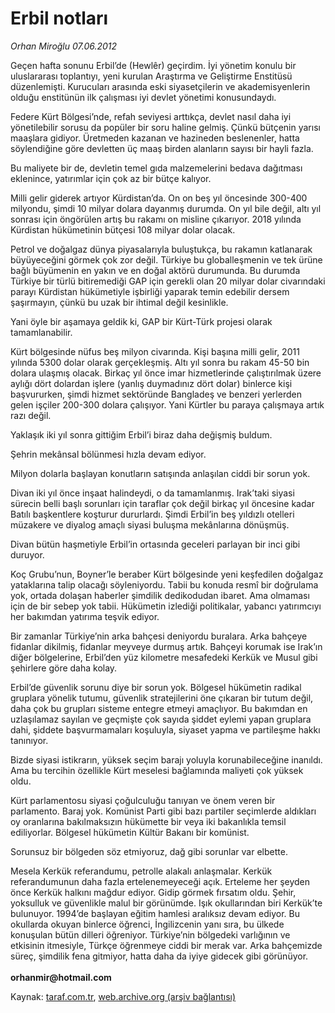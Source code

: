 # Erbil notları

*Orhan Miroğlu 07.06.2012*

<div class="yazi"><p>Geçen hafta sonunu Erbil’de (Hewlêr) geçirdim. İyi yönetim konulu bir uluslararası toplantıyı, yeni kurulan Araştırma ve Geliştirme Enstitüsü düzenlemişti. Kurucuları arasında eski siyasetçilerin ve akademisyenlerin olduğu enstitünün ilk çalışması iyi devlet yönetimi konusundaydı.</p>
<p>Federe Kürt Bölgesi’nde, refah seviyesi arttıkça, devlet nasıl daha iyi yönetilebilir sorusu da popüler bir soru haline gelmiş. Çünkü bütçenin yarısı maaşlara gidiyor. Üretmeden kazanan ve hazineden beslenenler, hatta söylendiğine göre devletten üç maaş birden alanların sayısı bir hayli fazla.</p>
<p>Bu maliyete bir de, devletin temel gıda malzemelerini bedava dağıtması eklenince, yatırımlar için çok az bir bütçe kalıyor.</p>
<p>Milli gelir giderek artıyor Kürdistan’da. On on beş yıl öncesinde 300-400 milyondu, şimdi 10 milyar dolara dayanmış durumda. On yıl bile değil, altı yıl sonrası için öngörülen artış bu rakamı on misline çıkarıyor. 2018 yılında Kürdistan hükümetinin bütçesi 108 milyar dolar olacak.</p>
<p>Petrol ve doğalgaz dünya piyasalarıyla buluştukça, bu rakamın katlanarak büyüyeceğini görmek çok zor değil. Türkiye bu globalleşmenin ve tek ürüne bağlı büyümenin en yakın ve en doğal aktörü durumunda. Bu durumda Türkiye bir türlü bitiremediği GAP için gerekli olan 20 milyar dolar civarındaki parayı Kürdistan hükümetiyle işbirliği yaparak temin edebilir dersem şaşırmayın, çünkü bu uzak bir ihtimal değil kesinlikle.</p>
<p>Yani öyle bir aşamaya geldik ki, GAP bir Kürt-Türk projesi olarak tamamlanabilir. </p>
<p>Kürt bölgesinde nüfus beş milyon civarında. Kişi başına milli gelir, 2011 yılında 5300 dolar olarak gerçekleşmiş. Altı yıl sonra bu rakam 45-50 bin dolara ulaşmış olacak. Birkaç yıl önce imar hizmetlerinde çalıştırılmak üzere aylığı dört dolardan işlere (yanlış duymadınız dört dolar) binlerce kişi başvururken, şimdi hizmet sektöründe Bangladeş ve benzeri yerlerden gelen işçiler 200-300 dolara çalışıyor. Yani Kürtler bu paraya çalışmaya artık razı değil. </p>
<p>Yaklaşık iki yıl sonra gittiğim Erbil’i biraz daha değişmiş buldum.</p>
<p>Şehrin mekânsal bölünmesi hızla devam ediyor. </p>
<p>Milyon dolarla başlayan konutların satışında anlaşılan ciddi bir sorun yok. </p>
<p>Divan iki yıl önce inşaat halindeydi, o da tamamlanmış. Irak’taki siyasi sürecin belli başlı sorunları için taraflar çok değil birkaç yıl öncesine kadar Batılı başkentlere koşturur dururlardı. Şimdi Erbil’in beş yıldızlı otelleri müzakere ve diyalog amaçlı siyasi buluşma mekânlarına dönüşmüş. </p>
<p>Divan bütün haşmetiyle Erbil’in ortasında geceleri parlayan bir inci gibi duruyor. </p>
<p>Koç Grubu’nun, Boyner’le beraber Kürt bölgesinde yeni keşfedilen doğalgaz yataklarına talip olacağı söyleniyordu. Tabii bu konuda resmî bir doğrulama yok, ortada dolaşan haberler şimdilik dedikodudan ibaret. Ama olmaması için de bir sebep yok tabii. Hükümetin izlediği politikalar, yabancı yatırımcıyı her bakımdan yatırıma teşvik ediyor. </p>
<p>Bir zamanlar Türkiye’nin arka bahçesi deniyordu buralara. Arka bahçeye fidanlar dikilmiş, fidanlar meyveye durmuş artık. Bahçeyi korumak ise Irak’ın diğer bölgelerine, Erbil’den yüz kilometre mesafedeki Kerkük ve Musul gibi şehirlere göre daha kolay.</p>
<p>Erbil’de güvenlik sorunu diye bir sorun yok. Bölgesel hükümetin radikal gruplara yönelik tutumu, güvenlik stratejilerini öne çıkaran bir tutum değil, daha çok bu grupları sisteme entegre etmeyi amaçlıyor. Bu bakımdan en uzlaşılamaz sayılan ve geçmişte çok sayıda şiddet eylemi yapan gruplara dahi, şiddete başvurmamaları koşuluyla, siyaset yapma ve partileşme hakkı tanınıyor. </p>
<p>Bizde siyasi istikrarın, yüksek seçim barajı yoluyla korunabileceğine inanıldı. Ama bu tercihin özellikle Kürt meselesi bağlamında maliyeti çok yüksek oldu. </p>
<p>Kürt parlamentosu siyasi çoğulculuğu tanıyan ve önem veren bir parlamento. Baraj yok. Komünist Parti gibi bazı partiler seçimlerde aldıkları oy oranlarına bakılmaksızın hükümette bir veya iki bakanlıkla temsil ediliyorlar. Bölgesel hükümetin Kültür Bakanı bir komünist.</p>
<p>Sorunsuz bir bölgeden söz etmiyoruz, dağ gibi sorunlar var elbette. </p>
<p>Mesela Kerkük referandumu, petrolle alakalı anlaşmalar. Kerkük referandumunun daha fazla ertelenemeyeceği açık. Erteleme her şeyden önce Kerkük halkını mağdur ediyor. Gidip görmek fırsatım oldu. Şehir, yoksulluk ve güvenlikle malul bir görünümde. Işık okullarından biri Kerkük’te bulunuyor. 1994’de başlayan eğitim hamlesi aralıksız devam ediyor. Bu okullarda okuyan binlerce öğrenci, İngilizcenin yanı sıra, bu ülkede konuşulan bütün dilleri öğreniyor. Türkiye’nin bölgedeki varlığının ve etkisinin itmesiyle, Türkçe öğrenmeye ciddi bir merak var. Arka bahçemizde süreç, şimdilik fena gitmiyor, hatta daha da iyiye gidecek gibi görünüyor.<br/><br/><b>orhanmir@hotmail.com</b></p>
</div>

Kaynak: [taraf.com.tr](http://www.taraf.com.tr/orhan-miroglu/makale-erbil-notlari.htm), [web.archive.org (arşiv bağlantısı)](http://web.archive.org/web/20130721210141/http://www.taraf.com.tr/orhan-miroglu/makale-erbil-notlari.htm)
